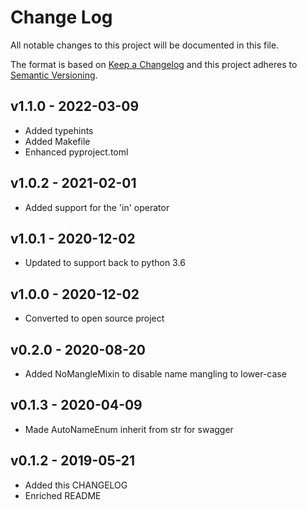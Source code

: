 # Change Log

All notable changes to this project will be documented in this file.

The format is based on [Keep a Changelog](http://keepachangelog.com/)
and this project adheres to [Semantic Versioning](http://semver.org/).

## v1.1.0 - 2022-03-09
- Added typehints
- Added Makefile
- Enhanced pyproject.toml

## v1.0.2 - 2021-02-01
- Added support for the 'in' operator

## v1.0.1 - 2020-12-02
- Updated to support back to python 3.6

## v1.0.0 - 2020-12-02
- Converted to open source project

## v0.2.0 - 2020-08-20
- Added NoMangleMixin to disable name mangling to lower-case

## v0.1.3 - 2020-04-09
- Made AutoNameEnum inherit from str for swagger

## v0.1.2 - 2019-05-21
- Added this CHANGELOG
- Enriched README
